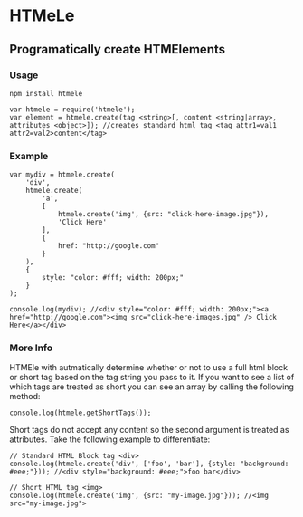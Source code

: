 # HTMeLe
## Programatically create HTMElements

### Usage
```
npm install htmele
```

```
var htmele = require('htmele');
var element = htmele.create(tag <string>[, content <string|array>, attributes <object>]); //creates standard html tag <tag attr1=val1 attr2=val2>content</tag>
```

### Example

```
var mydiv = htmele.create(
	'div',
	htmele.create(
		'a',
		[
			htmele.create('img', {src: "click-here-image.jpg"}),
			'Click Here'
		],
		{
			href: "http://google.com"
		}
	),
	{
		style: "color: #fff; width: 200px;"
	}
);

console.log(mydiv); //<div style="color: #fff; width: 200px;"><a href="http://google.com"><img src="click-here-images.jpg" /> Click Here</a></div>
```

### More Info

HTMEle with autmatically determine whether or not to use a full html block or short tag based on the tag string you pass to it.
If you want to see a list of which tags are treated as short you can see an array by calling the following method:

```
console.log(htmele.getShortTags());
```

Short tags do not accept any content so the second argument is treated as attributes. Take the following example to differentiate:

```
// Standard HTML Block tag <div>
console.log(htmele.create('div', ['foo', 'bar'], {style: "background: #eee;"})); //<div style="background: #eee;">foo bar</div>

// Short HTML tag <img>
console.log(htmele.create('img', {src: "my-image.jpg"})); //<img src="my-image.jpg">
```
